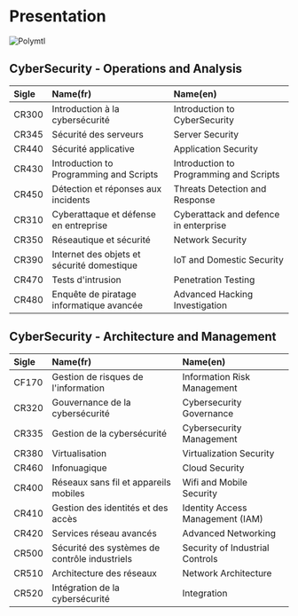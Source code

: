 # Presentation
![Polymtl](https://www.canadianconsultingengineer.com/wp-content/uploads/2020/12/polytechnique_genie_gauche_eng_cmyk-copy.jpg)


## CyberSecurity - Operations and Analysis

| Sigle | Name(fr)                                   | Name(en)                                     |
|:----- |:------------------------------------------ | :------------------------------------------- |
| CR300 | Introduction à la cybersécurité            | Introduction to CyberSecurity                |
| CR345 | Sécurité des serveurs                      | Server Security                              |
| CR440 | Sécurité applicative                       | Application Security                         |
| CR430 | Introduction to Programming and Scripts    | Introduction to Programming and Scripts      |
| CR450 | Détection et réponses aux incidents        | Threats Detection and Response               |
| CR310 | Cyberattaque et défense en entreprise      | Cyberattack and defence in enterprise        |
| CR350 | Réseautique et sécurité                    | Network Security                             |
| CR390 | Internet des objets et sécurité domestique | IoT and Domestic Security                    |
| CR470 | Tests d'intrusion                          | Penetration Testing                          |
| CR480 | Enquête de piratage informatique avancée   | Advanced Hacking Investigation               |

## CyberSecurity - Architecture and Management
| Sigle | Name(fr)                                      | Name(en)                                     |
|:----- |:--------------------------------------------- | :------------------------------------------- |
| CF170 | Gestion de risques de l'information           | Information Risk Management |
| CR320 | Gouvernance de la cybersécurité               | Cybersecurity Governance |
| CR335 | Gestion de la cybersécurité                   | Cybersecurity Management |
| CR380 | Virtualisation                                | Virtualization Security |
| CR460 | Infonuagique                                  | Cloud Security |
| CR400 | Réseaux sans fil et appareils mobiles         | Wifi and Mobile Security |
| CR410 | Gestion des identités et des accès            | Identity Access Management (IAM) |
| CR420 | Services réseau avancés                       | Advanced Networking |
| CR500 | Sécurité des systèmes de contrôle industriels | Security of Industrial Controls |
| CR510 | Architecture des réseaux                      | Network Architecture |
| CR520 | Intégration de la cybersécurité               | Integration |
